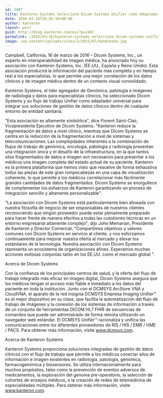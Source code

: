 ```yaml
---
id: 2407
title: Kanteron Systems Selecciona Dicom Systems Unifier como Adaptador Universal de Imagen Médica
date: 2016-03-16T18:50:10+00:00
author: kanteron
layout: post
guid: http://blog.kanteron.com/es/?p=2407
permalink: /2016/03/16/kanteron-systems-selecciona-dicom-systems-unifier-como-adaptador-universal-de-imagen-medica/
image: /wp-content/uploads/sites/2/2015/07/Handshake.jpg
---
```

Campbell, California, 16 de marzo de 2016 – Dicom Systems, Inc., un experto en interoperabilidad de imagen médica, ha anunciado hoy su asociación con Kanteron Systems, Inc. (EE.UU., España y Reino Unido). Esta asociación producirá la información del paciente más completa y en tiempo real a los especialistas, lo que permite una mejor correlación de los datos clínicos y de imagen médica dentro de un contexto visual consolidado.

Kanteron Systems, el líder agregador de Genómica, patología e imágenes de radiología y datos para especialistas clínicos, ha seleccionado Dicom Systems y su flujo de trabajo Unifier como adaptador universal para integrar sus soluciones de gestión de datos clínicos dentro de cualquier entorno de entidad sanitaria.

"Esta asociación es altamente simbiótica", dice Florent Saint-Clair, Vicepresidente Ejecutivo de Dicom Systems. "Kanteron reduce la fragmentación de datos a nivel clínico, mientras que Dicom Systems se centra en la reducción de la fragmentación a nivel de sistemas y telecomunicaciones. Las complejidades inherentes a la combinación de flujos de trabajo de genómica, oncología, patología y radiología presentan una integración única y el desafío de la infraestructura, en la que tantos silos fragmentados de datos e imagen son necesarios para presentar a los médicos una imagen completa del estado actual de su paciente. Kanteron es la primera plataforma que hemos visto que resuelve de forma exhaustiva todos las piezas de este gran rompecabezas en una capa de visualización coherente, lo que permite a los médicos correlacionar más fácilmente grandes cantidades de datos fragmentados. Dicom Systems se enorgullece de complementar los esfuerzos de Kanteron garantizando un proceso de integración sencillo y altamente personalizable".

"La asociación con Dicom Systems está particularmente bien alineada con nuestra filosofía de negocio de ser responsables de nuestros clientes reconociendo que ningún proveedor puede estar plenamente preparado para hacer frente de manera efectiva a todas las cuestiones técnicas en un entorno empresarial altamente complejo", dijo John Memarian, Presidente de Kanteron y Director Comercial. "Compartimos objetivos y valores comunes con Dicom Systems en servicio al cliente, y nos esforzamos continuamente para mejorar nuestra oferta al mercado y elevar los estándares de la tecnología. Nuestra asociación con Dicom Systems representa un ecosistema de organizaciones afines. Esperamos muchas acciones exitosas conjuntas tanto en los EE.UU. como el mercado global ".

Acerca de Dicom Systems
  
Con la confianza de los principales centros de salud, y la oferta del flujo de trabajo integrado más eficaz en imagen digital, Dicom Systems asegura que los médicos tengan el acceso más fiable e inmediato a los datos del paciente en toda la institución. Junto con el DCMSYS ArcStore VNA y CloudVNA, el aparato de la red insignia DCMSYS Empresa Imaging Unifier™ es el mejor dispositivo en su clase, que facilita la automatización del flujo de trabajo de imágenes y la conexión de los sistemas de información a través de un conjunto de herramientas DICOM HL7 FHIR de secuencias de comandos que puede ser administrado de forma remota utilizando un navegador web estándar. El DCMSYS Unifier™ racionaliza y unifica las comunicaciones entre los diferentes proveedores de RIS / HIS / EMR / HME / PACS. Para obtener más información, visite www.dcmsys.com.

Acerca de Kanteron Systems
  
Kanteron Systems proporciona soluciones integradas de gestión de datos clínicos con el flujo de trabajo que permite a los médicos conectar silos de información e imagen existentes en radiología, patología, genómica, farmacogenómica y biosensores. Se utiliza internacionalmente para muchos propósitos, tales como la prevención de eventos adversos de medicamentos, la exploración del genoma pre-operatorio, la selección de cohortes de ensayos médicos, o la creación de redes de telemedicina de especialidades múltiples. Para obtener más información, visite www.kanteron.com.